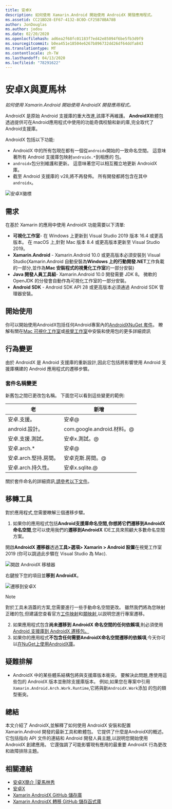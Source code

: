 ```yaml
---
title: 安卓X
description: 如何使用 Xamarin.Android 開始使用 AndroidX 開發應用程式。
ms.assetid: CC21BD28-EF67-4132-8C0D-CF25B78BA78B
author: JonDouglas
ms.author: jodou
ms.date: 02/20/2020
ms.openlocfilehash: ad6ea2f68fc01183f7ed42e85094f6be5fb3d9f9
ms.sourcegitcommit: b0ea451e18504e6267b896732dd26df64ddfa843
ms.translationtype: MT
ms.contentlocale: zh-TW
ms.lasthandoff: 04/13/2020
ms.locfileid: "78291622"
---
```

# <a name="androidx-with-xamarin"></a>安卓X與夏馬林

_如何使用 Xamarin.Android 開始使用 AndroidX 開發應用程式。_

AndroidX 是原始 Android 支援庫的重大改進,該庫不再維護。 **AndroidX**軟體包透過提供可在Android應用程式中使用的功能奇偶校驗和新的庫,完全取代了Android支援庫。

AndroidX 包括以下功能:

- AndroidX 中的所有包現在都有一個從`androidx`開始的一致命名空間。 這意味著所有 Android 支援庫包映射`androidx.*`到相應的 包。
- `androidx`包分別維護和更新。 這意味著您可以相互獨立地更新 AndroidX 庫。
- 截至 Android 支援庫的 v28,將不再發佈。 所有開發都將包含在其中`androidx`。

![安卓X徽標](~/android/platform/androidx-images/AndroidXLogo.png)

## <a name="requirements"></a>需求

在基於 Xamarin 的應用中使用 AndroidX 功能需要以下清單:

- **可視化工作室**- 在 Windows 上更新到 Visual Studio 2019 版本 16.4 或更高版本。 在 macOS 上,針對 Mac 版本 8.4 或更高版本更新至 Visual Studio 2019。
- **Xamarin.Android** - Xamarin.Android 10.0 或更高版本必須安裝到 Visual Studio(Xamarin.Android 自動安裝為**Windows 上的行動開發.NET**工作負載的一部分,並作為**Mac 安裝程式的視覺化工作室**的一部分安裝)
- **Java 開發人員工具組**- Xamarin.Android 10.0 開發需要 JDK 8。 微軟的 OpenJDK 的分發會自動作為可視化工作室的一部分安裝。
- **Android SDK** - Android SDK API 28 或更高版本必須通過 Android SDK 管理器安裝。

## <a name="get-started"></a>開始使用

你可以開始使用AndroidX包括任何Android專案內的[AndroidXNuGet 套件](https://www.nuget.org/packages?q=Tags%3A%22AndroidX%22+Authors%3A%22Microsoft%22)。 瞭解有關在[Mac 可視化工作室](https://docs.microsoft.com/nuget/quickstart/install-and-use-a-package-in-visual-studio)或[視覺工作室](https://docs.microsoft.com/nuget/quickstart/install-and-use-a-package-in-visual-studio-mac)中安裝和使用包的更多詳細資訊

## <a name="behavior-changes"></a>行為變更

由於 AndroidX 是 Android 支援庫的重新設計,因此它包括將影響使用 Android 支援庫構建的 Android 應用程式的遷移步驟。

### <a name="package-name-change"></a>套件名稱變更
新舊包之間已更改包名稱。 下面您可以看到這些變更的範例:

| 老                    | 新增                    |
| ---------------------- | ---------------------- |
| 安卓.支援。     | 安卓@             |
| android.設計。      | com.google.android.材料。@ |
| 安卓.支援.測試。 | 安卓x.測試。@       |
| 安卓.arch.*        | 安卓@             |
| 安卓.arch.堅持.房間。 | 安卓克斯.房間。@ |
| 安卓.arch.持久性。 | 安卓x.sqlite.@ |

關於套件命名的詳細資訊,[請參考以下文件](https://developer.android.com/jetpack/androidx/migrate#artifact_mappings)。

## <a name="migration-tooling"></a>移轉工具

對於應用程式,您需要瞭解三個遷移步驟。

1. 如果你的應用程式包括**Android支援庫命名空間,你想將它們遷移到AndroidX命名空間**,您可以使用我們的**遷移到AndroidX** IDE工具來照顧大多數命名空間方案。 

開啟**AndroidX 遷移器**透過**工具>選項> Xamarin > Android 設置**在視覺工作室 2019 (你可以跳過此步驟在 Visual Studio 為 Mac).

![開啟 AndroidX 移植器](~/android/platform/androidx-images/EnableAndroidXMigrator.png)

右鍵按下您的項目並**移到 AndroidX**。

![遷移到安卓X](~/android/platform/androidx-images/MigrateToAndroidX.png)

> [!NOTE] 
> 對於工具未涵蓋的方案,您需要進行一些手動命名空間更改。 雖然我們將為您映射正確的包,但建議您查看官方[工件映射](https://developer.android.com/jetpack/androidx/migrate/artifact-mappings)和[類映射](https://developer.android.com/jetpack/androidx/migrate/class-mappings),以説明您進行專案遷移。

2. 如果應用程式包含**尚未遷移到 AndroidX 命名空間的任何依賴項**,則必須使用[Android 支援庫到 AndroidX 遷移包。](https://www.nuget.org/packages/Xamarin.AndroidX.Migration)
3. 如果你的應用程式**不包含任何需要AndroidX命名空間遷移的依賴項**,今天你可以[在NuGet上使用AndroidX庫](https://www.nuget.org/packages?q=Tags%3A%22AndroidX%22+Authors%3A%22Microsoft%22)。

## <a name="troubleshooting"></a>疑難排解

- AndroidX 中的某些體系結構包將與支援庫版本衝突。 要解決此問題,應使用這些包的 AndroidX 版本並刪除支援庫版本。 例如,如果您在專案中引用`Xamarin.Android.Arch.Work.Runtime`,它將與新`AndroidX.Work`添加 的包的類型衝突。

## <a name="summary"></a>總結

本文介紹了 AndroidX,並解釋了如何使用 AndroidX 安裝和配置 Xamarin.Android 開發的最新工具和軟體包。 它提供了什麼是AndroidX的概述。 它包括指向 API 文件的連結和 Android 開發人員主題,以説明您開始使用 AndroidX 創建應用。 它還強調了可能影響現有應用的最重要 AndroidX 行為更改和故障排除主題。

## <a name="related-links"></a>相關連結

- [安卓X簡介 |夏馬林秀](https://www.youtube.com/watch?v=M_l3RjTev5A)
- [安卓X](https://developer.android.com/jetpack/androidx)
- [Xamarin AndroidX GitHub 儲存庫](https://github.com/xamarin/AndroidX)
- [Xamarin AndroidX 轉移 GitHub 儲存函式庫](https://github.com/xamarin/XamarinAndroidXMigration)
